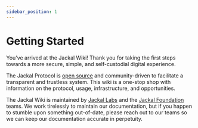 ```yaml
---
sidebar_position: 1
---
```


# Getting Started

You’ve arrived at the Jackal Wiki! Thank you for taking the first steps towards a more secure, simple, and self-custodial digital experience.

The Jackal Protocol is [open source](https://github.com/JackalLabs/canine-chain) and community-driven to facilitate a transparent and trustless system. This wiki is a one-stop shop with information on the protocol, usage, infrastructure, and opportunities.

The Jackal Wiki is maintained by [Jackal Labs](/docs/official-links/jackal-labs) and the [Jackal Foundation](/docs/contributors/foundation.md) teams. We work tirelessly to maintain our documentation, but if you happen to stumble upon something out-of-date, please reach out to our teams so we can keep our documentation accurate in perpetuity. 


